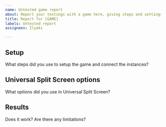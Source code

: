 ```yaml
---
name: Untested game report
about: Report your testings with a game here, giving steps and settings
title: Report for [GAME]
labels: Untested report
assignees: Ilyaki

---
```


## Setup
What steps did you use to setup the game and connect the instances?

## Universal Split Screen options
What options did you use in Universal Split Screen?

## Results
Does it work? Are there any limitations?
